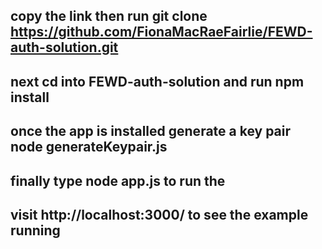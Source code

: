 ##    copy the link then run git clone https://github.com/FionaMacRaeFairlie/FEWD-auth-solution.git
##    next cd into FEWD-auth-solution and run npm install 
##    once the app is installed generate a key pair  node generateKeypair.js
##    finally  type node app.js to run the 
##    visit  http://localhost:3000/  to see the example running

